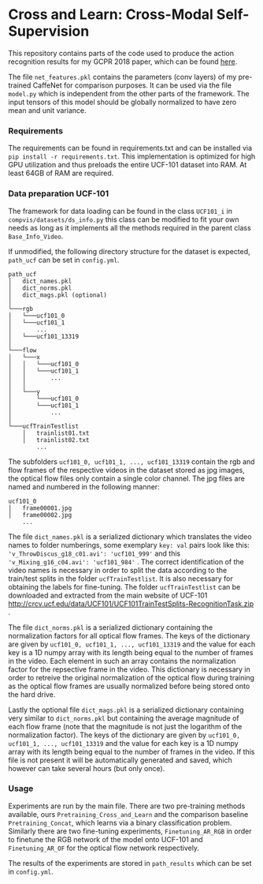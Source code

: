 # Cross and Learn: Cross-Modal Self-Supervision

This repository contains parts of the code used to produce the action recognition results for my GCPR 2018 paper, which can be found [here](https://arxiv.org/pdf/1811.03879.pdf). 

The file `net_features.pkl` contains the parameters (conv layers) of my pre-trained CaffeNet for comparison purposes. It can be used via the file `model.py` which is independent from the other parts of the framework. The input tensors of this model should be globally normalized to have zero mean and unit variance.


### Requirements

The requirements can be found in requirements.txt and can be installed via `pip install -r requirements.txt`. This implementation is optimized for high GPU utilization and thus preloads the entire UCF-101 dataset into RAM. At least 64GB of RAM are required.

### Data preparation UCF-101

The framework for data loading can be found in the class `UCF101_i` in `compvis/datasets/ds_info.py` this class can be modified to fit your own needs as long as it implements all the methods required in the parent class `Base_Info_Video`. 

If unmodified, the following directory structure for the dataset is expected, `path_ucf` can be set in `config.yml`.

```
path_ucf
│   dict_names.pkl 
│   dict_norms.pkl
│   dict_mags.pkl (optional)
│
└───rgb
│   └───ucf101_0
│   └───ucf101_1
│       ...
│   └───ucf101_13319
│
└───flow
│   └───x
│   │   └───ucf101_0
│   │   └───ucf101_1
│   │       ...
│   │    
│   └───y
│       └───ucf101_0
│       └───ucf101_1
│           ...
│
└───ucfTrainTestlist
    │   trainlist01.txt
    │   trainlist02.txt
        ...

```
The subfolders `ucf101_0, ucf101_1, ..., ucf101_13319` contain the rgb and flow frames of the respective videos in the dataset stored as jpg images, the optical flow files only contain a single color channel. The jpg files are named and numbered in the following manner:

```
ucf101_0
│   frame00001.jpg
│   frame00002.jpg
    ...
```
The file `dict_names.pkl` is a serialized dictionary which translates the video names to folder numberings, some exemplary `key: val` pairs look like this: `'v_ThrowDiscus_g18_c01.avi': 'ucf101_999'` and this `'v_Mixing_g16_c04.avi': 'ucf101_984'` . The correct identification of the video names is necessary in order to split the data according to the train/test splits in the folder `ucfTrainTestlist`. It is also necessary for obtaining the labels for fine-tuning. The folder `ucfTrainTestlist` can be downloaded and extracted from the main website of UCF-101 http://crcv.ucf.edu/data/UCF101/UCF101TrainTestSplits-RecognitionTask.zip .

The file `dict_norms.pkl` is a serialized dictionary containing the normalization factors for all optical flow frames. The keys of the dictionary are given by `ucf101_0, ucf101_1, ..., ucf101_13319` and the value for each key is a 1D numpy array with its length being equal to the number of frames in the video. Each element in such an array contains the normalization factor for the repsective frame in the video. This dictionary is necessary in order to retreive the original normalization of the optical flow during training as the optical flow frames are usually normalized before being stored onto the hard drive.

Lastly the optional file `dict_mags.pkl` is a serialized dictionary containing very similar to `dict_norms.pkl` but containing the average magnitude of each flow frame (note that the magnitude is not just the logarithm of the normalization factor). The keys of the dictionary are given by `ucf101_0, ucf101_1, ..., ucf101_13319` and the value for each key is a 1D numpy array with its length being equal to the number of frames in the video. If this file is not present it will be automatically generated and saved, which however can take several hours (but only once).

### Usage

Experiments are run by the main file. There are two pre-training methods available, ours `Pretraining_Cross_and_Learn` and the comparison baseline `Pretraining_Concat`, which learns via a binary classification problem. Similarly there are two fine-tuning experiments, `Finetuning_AR_RGB` in order to finetune the RGB network of the model onto UCF-101 and `Finetuning_AR_OF` for the optical flow network respectively. 

The results of the experiments are stored in `path_results` which can be set in `config.yml`.


